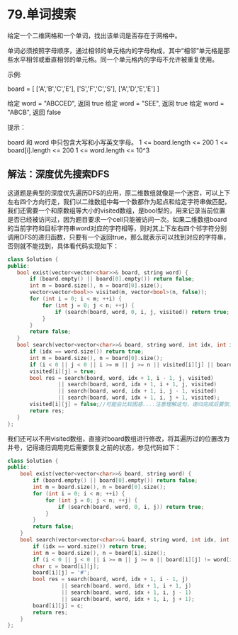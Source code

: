 # 79.单词搜索

给定一个二维网格和一个单词，找出该单词是否存在于网格中。

单词必须按照字母顺序，通过相邻的单元格内的字母构成，其中“相邻”单元格是那些水平相邻或垂直相邻的单元格。同一个单元格内的字母不允许被重复使用。

 

示例:

board =
[
  ['A','B','C','E'],
  ['S','F','C','S'],
  ['A','D','E','E']
]

给定 word = "ABCCED", 返回 true
给定 word = "SEE", 返回 true
给定 word = "ABCB", 返回 false


提示：

board 和 word 中只包含大写和小写英文字母。
1 <= board.length <= 200
1 <= board[i].length <= 200
1 <= word.length <= 10^3



## 解法：深度优先搜索DFS

这道题是典型的深度优先遍历DFS的应用，原二维数组就像是一个迷宫，可以上下左右四个方向行走，我们以二维数组中每一个数都作为起点和给定字符串做匹配，我们还需要一个和原数组等大小的visited数组，是bool型的，用来记录当前位置是否已经被访问过，因为题目要求一个cell只能被访问一次。如果二维数组board的当前字符和目标字符串word对应的字符相等，则对其上下左右四个邻字符分别调用DFS的递归函数，只要有一个返回true，那么就表示可以找到对应的字符串，否则就不能找到，具体看代码实现如下：

 ```C++
class Solution {
public:
    bool exist(vector<vector<char>>& board, string word) {
        if (board.empty() || board[0].empty()) return false;
        int m = board.size(), n = board[0].size();
        vector<vector<bool>> visited(m, vector<bool>(n, false));
        for (int i = 0; i < m; ++i) {
            for (int j = 0; j < n; ++j) {
                if (search(board, word, 0, i, j, visited)) return true;
            }
        }
        return false;
    }
    bool search(vector<vector<char>>& board, string word, int idx, int i, int j, vector<vector<bool>>& visited) {
        if (idx == word.size()) return true;
        int m = board.size(), n = board[0].size();
        if (i < 0 || j < 0 || i >= m || j >= n || visited[i][j] || board[i][j] != word[idx]) return false;
        visited[i][j] = true;
        bool res = search(board, word, idx + 1, i - 1, j, visited) 
                 || search(board, word, idx + 1, i + 1, j, visited)
                 || search(board, word, idx + 1, i, j - 1, visited)
                 || search(board, word, idx + 1, i, j + 1, visited);
        visited[i][j] = false;//可能会比较困惑....注意理解这句，递归完成后要恢复状态。因为可能有重复的递归起点，当一个起点递归完成后，如果结果不为true，并不代表最终结果不为true，因为可能从其他起点递归结果为true，所以递归后要恢复状态
        return res;
    }
};
 ```

我们还可以不用visited数组，直接对board数组进行修改，将其遍历过的位置改为井号，记得递归调用完后需要恢复之前的状态，参见代码如下：

```C++
class Solution {
public:
    bool exist(vector<vector<char>>& board, string word) {
        if (board.empty() || board[0].empty()) return false;
        int m = board.size(), n = board[0].size();
        for (int i = 0; i < m; ++i) {
            for (int j = 0; j < n; ++j) {
                if (search(board, word, 0, i, j)) return true;
            }
        }
        return false;
    }
    bool search(vector<vector<char>>& board, string word, int idx, int i, int j) {
        if (idx == word.size()) return true;
        int m = board.size(), n = board[i].size();
        if (i < 0 || j < 0 || i >= m || j >= n || board[i][j] != word[idx]) return false;
        char c = board[i][j];
        board[i][j] = '#';
        bool res = search(board, word, idx + 1, i - 1, j) 
                 || search(board, word, idx + 1, i + 1, j)
                 || search(board, word, idx + 1, i, j - 1)
                 || search(board, word, idx + 1, i, j + 1);
        board[i][j] = c;
        return res;
    }
};
```


